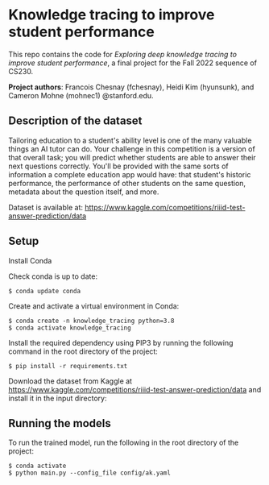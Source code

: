 # Knowledge tracing to improve student performance
This repo contains the code for *Exploring deep knowledge tracing to improve student performance*, a final project for the Fall 2022 sequence of CS230. 

**Project authors**: Francois Chesnay (fchesnay), Heidi Kim (hyunsunk), and Cameron Mohne (mohnec1) @stanford.edu. 

## Description of the dataset

Tailoring education to a student's ability level is one of the many valuable things an AI tutor can do. Your challenge in this competition is a version of that overall task; you will predict whether students are able to answer their next questions correctly. You'll be provided with the same sorts of information a complete education app would have: that student's historic performance, the performance of other students on the same question, metadata about the question itself, and more.

Dataset is available at: https://www.kaggle.com/competitions/riiid-test-answer-prediction/data



## Setup
Install Conda

Check conda is up to date:
```
$ conda update conda

```


Create and activate a virtual environment in Conda:
```
$ conda create -n knowledge_tracing python=3.8
$ conda activate knowledge_tracing

```

Install the required dependency using PIP3 by running the following command in the root directory of the project:
```
$ pip install -r requirements.txt

```

Download the dataset from Kaggle at https://www.kaggle.com/competitions/riiid-test-answer-prediction/data and install it in the input directory:


## Running the models

To run the trained model, run the following in the root directory of the project: 
```
$ conda activate
$ python main.py --config_file config/ak.yaml

```
